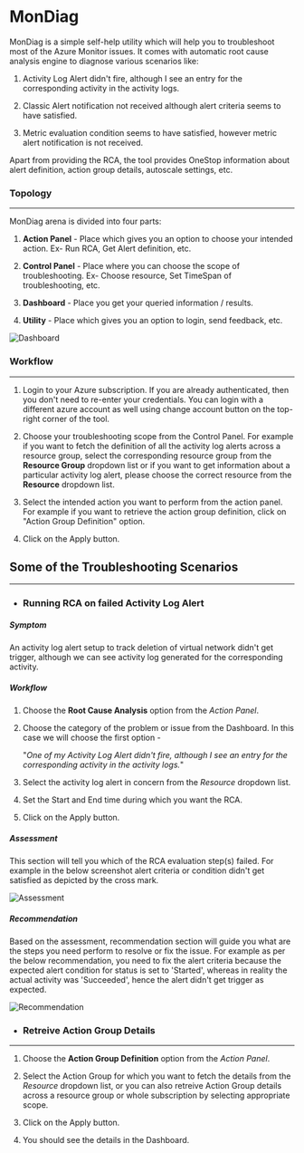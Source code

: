 # MonDiag
MonDiag is a simple self-help utility which will help you to troubleshoot most of the Azure Monitor issues. It comes with automatic root cause analysis engine to diagnose various scenarios like:

1.	Activity Log Alert didn't fire, although I see an entry for the corresponding activity in the activity logs.

2.	Classic Alert notification not received although alert criteria seems to have satisfied.

3.	Metric evaluation condition seems to have satisfied, however metric alert notification is not received.


Apart from providing the RCA, the tool provides OneStop information about alert definition, action group details, autoscale settings, etc.


### Topology
------------

MonDiag arena is divided into four parts:

1.	**Action Panel** - Place which gives you an option to choose your intended action. Ex- Run RCA, Get Alert definition, etc.

2.	**Control Panel** - Place where you can choose the scope of troubleshooting. Ex- Choose resource, Set TimeSpan of troubleshooting, etc.

3.	**Dashboard** - Place you get your queried information / results.

4.	**Utility** - Place which gives you an option to login, send feedback, etc.

![Dashboard](https://github.com/prchanda/MonDiag/blob/Images/Dashboard.PNG)


### Workflow
-----------------

1.	Login to your Azure subscription. If you are already authenticated, then you don't need to re-enter your credentials. You can login with a different azure account as well using change account button on the top-right corner of the tool.

2.	Choose your troubleshooting scope from the Control Panel. For example if you want to fetch the definition of all the activity log alerts across a resource group, select the corresponding resource group from the **Resource Group** dropdown list or if you want to get information about a particular activity log alert, please choose the correct resource from the **Resource** dropdown list.

3.	Select the intended action you want to perform from the action panel. For example if you want to retrieve the action group definition, click on "Action Group Definition" option.

4.	Click on the Apply button.


## Some of the Troubleshooting Scenarios
--------------------------------

- ### Running RCA on failed Activity Log Alert

##### Symptom
An activity log alert setup to track deletion of virtual network didn't get trigger, although we can see activity log generated for the corresponding activity.

##### Workflow

1.	Choose the **Root Cause Analysis** option from the *Action Panel*.

2.	Choose the category of the problem or issue from the Dashboard. In this case we will choose the first option - 

    "*One of my Activity Log Alert didn't fire, although I see an entry for the corresponding activity in the activity logs.*"

3.	Select the activity log alert in concern from the *Resource* dropdown list.

4.	Set the Start and End time during which you want the RCA.

5.	Click on the Apply button.

##### Assessment

This section will tell you which of the RCA evaluation step(s) failed. For example in the below screenshot alert criteria or condition didn't get satisfied as depicted by the cross mark.

![Assessment](https://github.com/prchanda/MonDiag/blob/Images/Assessment.PNG)

##### Recommendation

Based on the assessment, recommendation section will guide you what are the steps you need perform to resolve or fix the issue. For example as per the below recommendation, you need to fix the alert criteria because the expected alert condition for status is set to 'Started', whereas in reality the actual activity was 'Succeeded', hence the alert didn't get trigger as expected.

![Recommendation](https://github.com/prchanda/MonDiag/blob/Images/Recommendation.PNG)


- ### Retreive Action Group Details
---------------------------------

1.	Choose the **Action Group Definition** option from the *Action Panel*.

2.	Select the Action Group for which you want to fetch the details from the *Resource* dropdown list, or you can also retreive Action Group details across a resource group or whole subscription by selecting appropriate scope.

3.	Click on the Apply button.

4.	You should see the details in the Dashboard.
